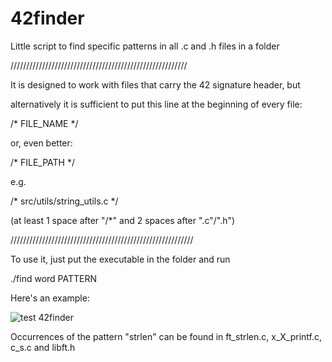 # 42finder
Little script to find specific patterns in all .c and .h files in a folder

////////////////////////////////////////////////////////

It is designed to work with files that carry the 42 signature header, but

alternatively it is sufficient to put this line at the beginning of every file:

/*  FILE_NAME  */

or, even better:

/*  FILE_PATH  */

e.g. 

/*  src/utils/string_utils.c  */

(at least 1 space after "/*" and 2 spaces after ".c"/".h")

//////////////////////////////////////////////////////////

To use it, just put the executable in the folder and run

./find word PATTERN

Here's an example:

![test 42finder](https://user-images.githubusercontent.com/95633668/200097442-bf27237e-ab9c-4707-bfed-a432dd85251a.png)

Occurrences of the pattern "strlen" can be found in ft_strlen.c, x_X_printf.c, c_s.c and libft.h
